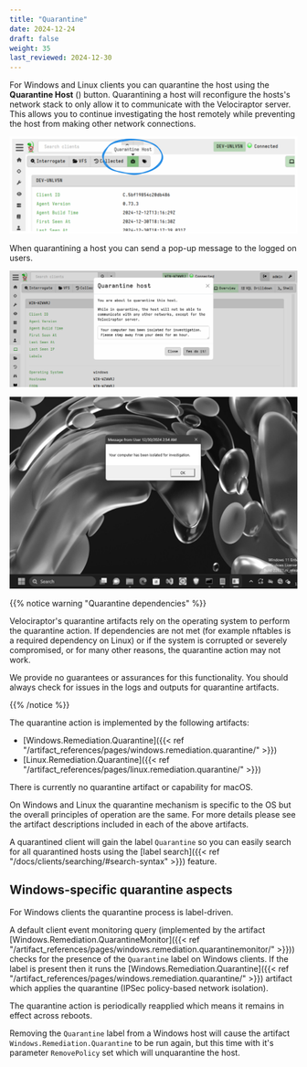 ```yaml
---
title: "Quarantine"
date: 2024-12-24
draft: false
weight: 35
last_reviewed: 2024-12-30
---
```

For Windows and Linux clients you can quarantine the host using the
**Quarantine Host** (<i class="fas fa-briefcase-medical"></i>) button.
Quarantining a host will reconfigure the hosts's network stack to only allow it
to communicate with the Velociraptor server. This allows you to continue
investigating the host remotely while preventing the host from making other
network connections.

![Quarantine Host](quarantine.svg)

When quarantining a host you can send a pop-up message to the logged on users.

![Send message](quarantine_message1.png)

![Message pop-up](quarantine_message2.png)

{{% notice warning "Quarantine dependencies" %}}

Velociraptor's quarantine artifacts rely on the operating system to perform the
quarantine action. If dependencies are not met (for example nftables is a
required dependency on Linux) or if the system is corrupted or severely
compromised, or for many other reasons, the quarantine action may not work.

We provide no guarantees or assurances for this functionality. You should
always check for issues in the logs and outputs for quarantine artifacts.

{{% /notice %}}

The quarantine action is implemented by the following artifacts:

- [Windows.Remediation.Quarantine]({{< ref "/artifact_references/pages/windows.remediation.quarantine/" >}})
- [Linux.Remediation.Quarantine]({{< ref "/artifact_references/pages/linux.remediation.quarantine/" >}})

There is currently no quarantine artifact or capability for macOS.

On Windows and Linux the quarantine mechanism is specific to the OS but the
overall principles of operation are the same. For more details please see the
artifact descriptions included in each of the above artifacts.

A quarantined client will gain the label `Quarantine` so you can easily search
for all quarantined hosts using the
[label search]({{< ref "/docs/clients/searching/#search-syntax" >}}) feature.

## Windows-specific quarantine aspects

For Windows clients the quarantine process is label-driven.

A default client event monitoring query (implemented by the artifact
[Windows.Remediation.QuarantineMonitor]({{< ref "/artifact_references/pages/windows.remediation.quarantinemonitor/" >}}))
checks for the presence of the `Quarantine` label on Windows clients. If the
label is present then it runs the
[Windows.Remediation.Quarantine]({{< ref "/artifact_references/pages/windows.remediation.quarantine/" >}})
artifact which applies the quarantine (IPSec policy-based network isolation).

The quarantine action is periodically reapplied which means it remains in
effect across reboots.

Removing the `Quarantine` label from a Windows host will cause the artifact
`Windows.Remediation.Quarantine` to be run again, but this time with it's
parameter `RemovePolicy` set which will unquarantine the host.
